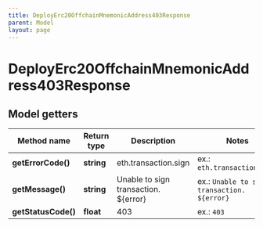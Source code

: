 ```yaml
---
title: DeployErc20OffchainMnemonicAddress403Response
parent: Model
layout: page
---
```


# DeployErc20OffchainMnemonicAddress403Response

## Model getters

Method name | Return type | Description | Notes
------------ | ------------- | ------------- | -------------
**getErrorCode()** | **string** | eth.transaction.sign | ex.: `eth.transaction.sign`
**getMessage()** | **string** | Unable to sign transaction. ${error} | ex.: `Unable to sign transaction. ${error}`
**getStatusCode()** | **float** | 403 | ex.: `403`

